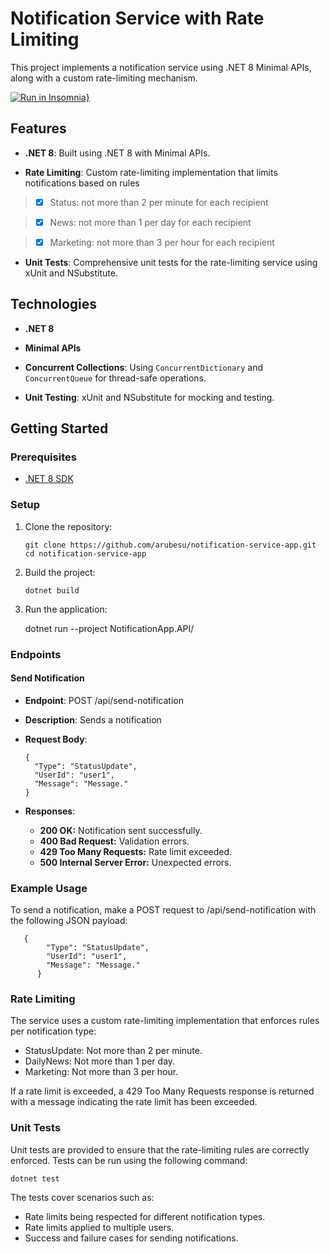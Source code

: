 


# Notification Service with Rate Limiting

  

  

This project implements a notification service using .NET 8 Minimal APIs, along with a custom rate-limiting mechanism.

  
[![Run in Insomnia}](https://insomnia.rest/images/run.svg)](https://insomnia.rest/run/?label=Notification%20Service&uri=https%3A%2F%2Fraw.githubusercontent.com%2Farubesu%2Fnotification-service-app%2Fmain%2Fapi.json)
  

## Features

  

  

-  **.NET 8**: Built using .NET 8 with Minimal APIs.

  

-  **Rate Limiting**: Custom rate-limiting implementation that limits notifications based on rules

  

  

> - [x] Status: not more than 2 per minute for each recipient

> - [x] News: not more than 1 per day for each recipient

> - [x] Marketing: not more than 3 per hour for each recipient

  

-  **Unit Tests**: Comprehensive unit tests for the rate-limiting service using xUnit and NSubstitute.

  

  

## Technologies

  

  

-  **.NET 8**

  

-  **Minimal APIs**

  

-  **Concurrent Collections**: Using `ConcurrentDictionary` and `ConcurrentQueue` for thread-safe operations.

  

-  **Unit Testing**: xUnit and NSubstitute for mocking and testing.

  

  

## Getting Started

  

  

### Prerequisites

  

  

- [.NET 8 SDK](https://dotnet.microsoft.com/download/dotnet/8.0)

  

  

### Setup

1. Clone the repository:

       git clone https://github.com/arubesu/notification-service-app.git
       cd notification-service-app

2. Build the project:

       dotnet build

3. Run the application:

   dotnet run --project NotificationApp.API/

### Endpoints

#### Send Notification

- **Endpoint**: POST /api/send-notification
- **Description**: Sends a notification 

- **Request Body**:

      {
        "Type": "StatusUpdate",
        "UserId": "user1",
        "Message": "Message."
      }

- **Responses**:
  - **200 OK:** Notification sent successfully.
  - **400 Bad Request:** Validation errors.
  - **429 Too Many Requests:** Rate limit exceeded.
  - **500 Internal Server Error:** Unexpected errors.

### Example Usage

To send a notification, make a POST request to /api/send-notification with the following JSON payload:

       {
            "Type": "StatusUpdate",
            "UserId": "user1",
            "Message": "Message."
          }

### Rate Limiting

The service uses a custom rate-limiting implementation that enforces rules per notification type:

- StatusUpdate: Not more than 2 per minute.
- DailyNews: Not more than 1 per day.
- Marketing: Not more than 3 per hour.

If a rate limit is exceeded, a 429 Too Many Requests response is returned with a message indicating the rate limit has been exceeded.

### Unit Tests

Unit tests are provided to ensure that the rate-limiting rules are correctly enforced. Tests can be run using the following command:

    dotnet test

The tests cover scenarios such as:

- Rate limits being respected for different notification types.
- Rate limits applied to multiple users.
- Success and failure cases for sending notifications.

